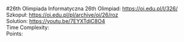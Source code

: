#26th Olimpiada Informatyczna
26th Olimpiad: https://oi.edu.pl/l/326/ <br />
Szkopuł: https://oi.edu.pl/pl/archive/oi/26/roz <br />
Solution: https://youtu.be/7EYXTdjC8O4 <br />
Time Complexity: <br />
Points:  <br />